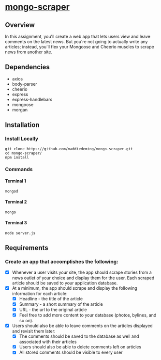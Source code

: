 # [mongo-scraper](https://maddie-mongo-scraper.herokuapp.com/)
## Overview
In this assignment, you'll create a web app that lets users view and leave comments on the latest news. But you're not going to actually write any articles; instead, you'll flex your Mongoose and Cheerio muscles to scrape news from another site.
## Dependencies
* axios
* body-parser
* cheerio
* express
* express-handlebars
* mongoose
* morgan
## Installation
### Install Locally
```
git clone https://github.com/maddiedeming/mongo-scraper.git
cd mongo-scraper/
npm install
```
### Commands
#### Terminal 1
`mongod`
#### Terminal 2
`mongo`
#### Terminal 3
`node server.js`
## Requirements
### Create an app that accomplishes the following:
- [x] Whenever a user visits your site, the app should scrape stories from a news outlet of your choice and display them for the user. Each scraped article should be saved to your application database. 
- [x] At a minimum, the app should scrape and display the following information for each article:
  - [x] Headline - the title of the article
  - [x] Summary - a short summary of the article
  - [x] URL - the url to the original article
  - [x] Feel free to add more content to your database (photos, bylines, and so on).
- [x] Users should also be able to leave comments on the articles displayed and revisit them later:
  - [x] The comments should be saved to the database as well and associated with their articles
  - [x] Users should also be able to delete comments left on articles
  - [x] All stored comments should be visible to every user
